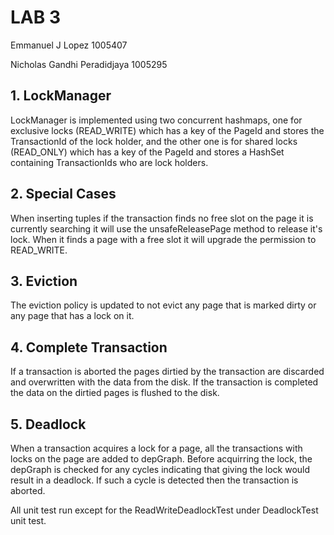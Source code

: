 # LAB 3
Emmanuel J Lopez 1005407 

Nicholas Gandhi Peradidjaya 1005295 

## 1. LockManager
LockManager is implemented using two concurrent hashmaps, one for exclusive locks (READ_WRITE) which has a key of the PageId and stores the TransactionId of the lock holder, and the other one is for shared locks (READ_ONLY) which has a key of the PageId and stores a HashSet containing TransactionIds who are lock holders.
## 2. Special Cases
When inserting tuples if the transaction finds no free slot on the page it is currently searching it will use the unsafeReleasePage method to release it's lock. When it finds a page with a free slot it will upgrade the permission to READ_WRITE.
## 3. Eviction
The eviction policy is updated to not evict any page that is marked dirty or any page that has a lock on it.
## 4. Complete Transaction
If a transaction is aborted the pages dirtied by the transaction are discarded and overwritten with the data from the disk. If the transaction is completed the data on the dirtied pages is flushed to the disk.
## 5. Deadlock
When a transaction acquires a lock for a page, all the transactions with locks on the page are added to depGraph. Before acquirring the lock, the depGraph is checked for any cycles indicating that giving the lock would result in a deadlock. If such a cycle is detected then the transaction is aborted.

All unit test run except for the ReadWriteDeadlockTest under DeadlockTest unit test.